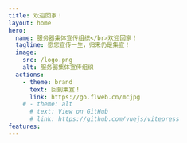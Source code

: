```yaml
---
title: 欢迎回家！
layout: home
hero:
  name: 服务器集体宣传组织</br>欢迎回家！
  tagline: 愿您宣传一生，归来仍是集宣！
  image:
    src: /logo.png
    alt: 服务器集体宣传组织
  actions:
    - theme: brand
      text: 回到集宣！
      link: https://go.flweb.cn/mcjpg
    # - theme: alt
      # text: View on GitHub
      # link: https://github.com/vuejs/vitepress
features:
---
```

